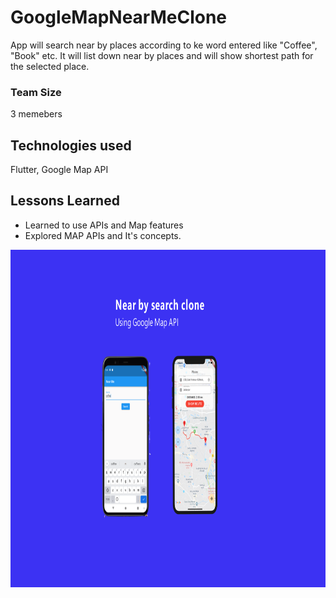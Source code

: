 # GoogleMapNearMeClone

App will search near by places according to ke word entered like "Coffee", "Book" etc. It will list down near by places and will show shortest path for the selected place.

### Team Size
3 memebers

## Technologies used

Flutter, Google Map API

## Lessons Learned

- Learned to use APIs and Map features
- Explored MAP APIs and It's concepts.

<div>
<img src="https://github.com/SuhaneeMavar/GoogleMapNearMeClone/blob/main/screenshots/App.png" width="100%" height="540">
</div>
